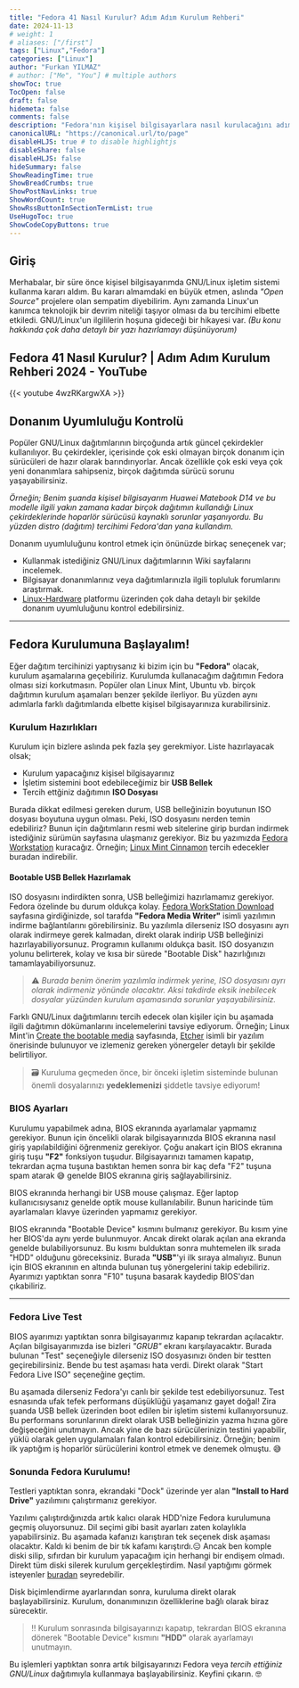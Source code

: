```yaml
---
title: "Fedora 41 Nasıl Kurulur? Adım Adım Kurulum Rehberi"
date: 2024-11-13
# weight: 1
# aliases: ["/first"]
tags: ["Linux","Fedora"]
categories: ["Linux"]
author: "Furkan YILMAZ"
# author: ["Me", "You"] # multiple authors
showToc: true
TocOpen: false
draft: false
hidemeta: false
comments: false
description: "Fedora'nın kişisel bilgisayarlara nasıl kurulacağını adım adım anlattığım rehber niteliğinde yazım."
canonicalURL: "https://canonical.url/to/page"
disableHLJS: true # to disable highlightjs
disableShare: false
disableHLJS: false
hideSummary: false
ShowReadingTime: true
ShowBreadCrumbs: true
ShowPostNavLinks: true
ShowWordCount: true
ShowRssButtonInSectionTermList: true
UseHugoToc: true
ShowCodeCopyButtons: true
---
```

## Giriş
Merhabalar, bir süre önce kişisel bilgisayarımda GNU/Linux işletim sistemi kullanma kararı aldım. Bu kararı almamdaki en büyük etmen, aslında _"Open Source"_ projelere olan sempatim diyebilirim. Aynı zamanda Linux'un kanımca teknolojik bir devrim niteliği taşıyor olması da bu tercihimi elbette etkiledi. GNU/Linux'un ilgililerin hoşuna gideceği bir hikayesi var. _(Bu konu hakkında çok daha detaylı bir yazı hazırlamayı düşünüyorum)_ 

## Fedora 41 Nasıl Kurulur? | Adım Adım Kurulum Rehberi 2024 - YouTube
{{< youtube 4wzRKargwXA >}}

## Donanım Uyumluluğu Kontrolü
Popüler GNU/Linux dağıtımlarının birçoğunda artık güncel çekirdekler kullanılıyor. Bu çekirdekler, içerisinde çok eski olmayan birçok donanım için sürücüleri de hazır olarak barındırıyorlar. Ancak özellikle çok eski veya çok yeni donanımlara sahipseniz, birçok dağıtımda sürücü sorunu yaşayabilirsiniz. 

_Örneğin; Benim şuanda kişisel bilgisayarım Huawei Matebook D14 ve bu modelle ilgili yakın zamana kadar birçok dağıtımın kullandığı Linux çekirdeklerinde hoparlör sürücüsü kaynaklı sorunlar yaşanıyordu. Bu yüzden distro (dağıtım) tercihimi Fedora'dan yana kullandım._

Donanım uyumluluğunu kontrol etmek için önünüzde birkaç seneçenek var; 
- Kullanmak istediğiniz GNU/Linux dağıtımlarının Wiki sayfalarını incelemek.
- Bilgisayar donanımlarınız veya dağıtımlarınızla ilgili topluluk forumlarını araştırmak.
- [Linux-Hardware](https://linux-hardware.org/) platformu üzerinden çok daha detaylı bir şekilde donanım uyumluluğunu kontrol edebilirsiniz. 
---
## Fedora Kurulumuna Başlayalım! 
Eğer dağıtım tercihinizi yaptıysanız ki bizim için bu **"Fedora"** olacak, kurulum aşamalarına geçebiliriz. Kurulumda kullanacağım dağıtımın Fedora olması sizi korkutmasın. Popüler olan Linux Mint, Ubuntu vb. birçok dağıtımın kurulum aşamaları benzer şekilde ilerliyor. Bu yüzden aynı adımlarla farklı dağıtımlarıda elbette kişisel bilgisayarınıza kurabilirsiniz. 
### Kurulum Hazırlıkları
Kurulum için bizlere aslında pek fazla şey gerekmiyor. Liste hazırlayacak olsak;
- Kurulum yapacağınız kişisel bilgisayarınız
- İşletim sistemini boot edebileceğimiz bir **USB Bellek**
- Tercih ettğiniz dağıtımın **ISO Dosyası**

Burada dikkat edilmesi gereken durum, USB belleğinizin boyutunun ISO dosyası boyutuna uygun olması. Peki, ISO dosyasını nerden temin edebiliriz? Bunun için dağıtımların resmi web sitelerine girip burdan indirmek istediğiniz sürümün sayfasına ulaşmanız gerekiyor. Biz bu yazımızda [Fedora Workstation](https://fedoraproject.org/workstation/download) kuracağız. Örneğin; [Linux Mint Cinnamon](https://www.linuxmint.com/edition.php?id=316) tercih edecekler buradan indirebilir.

#### Bootable USB Bellek Hazırlamak
ISO dosyasını indirdikten sonra, USB belleğimizi hazırlamamız gerekiyor. Fedora özelinde bu durum oldukça kolay. [Fedora WorkStation Download](https://fedoraproject.org/workstation/download) sayfasına girdiğinizde, sol tarafda **"Fedora Media Writer"** isimli yazılımın indirme bağlantılarını görebilirsiniz. Bu yazılımla dilerseniz ISO dosyasını ayrı olarak indirmeye gerek kalmadan, direkt olarak indirip USB belleğinizi hazırlayabiliyorsunuz. Programın kullanımı oldukça basit. ISO dosyanızın yolunu belirterek, kolay ve kısa bir sürede "Bootable Disk" hazırlığınızı tamamlayabiliyorsunuz. 
> ⚠️ _Burada benim önerim yazılımla indirmek yerine, ISO dosyasını ayrı olarak indirmeniz yönünde olacaktır. Aksi takdirde eksik inebilecek dosyalar yüzünden kurulum aşamasında sorunlar yaşayabilirsiniz._

Farklı GNU/Linux dağıtımlarını tercih edecek olan kişiler için bu aşamada ilgili dağıtımın dökümanlarını incelemelerini tavsiye ediyorum. Örneğin; Linux Mint'in [Create the bootable media](https://linuxmint-installation-guide.readthedocs.io/en/latest/burn.html) sayfasında, [Etcher](https://etcher.balena.io/) isimli bir yazılım önerisinde bulunuyor ve izlemeniz gereken yönergeler detaylı bir şekilde belirtiliyor. 

> 🗃️ Kuruluma geçmeden önce, bir önceki işletim sisteminde bulunan önemli dosyalarınızı **yedeklemenizi** şiddetle tavsiye ediyorum! 

### BIOS Ayarları
Kurulumu yapabilmek adına, BIOS ekranında ayarlamalar yapmamız gerekiyor. Bunun için öncelikli olarak bilgisayarınızda BIOS ekranına nasıl giriş yapılabildiğini öğrenmeniz gerekiyor. Çoğu anakart için BIOS ekranına giriş tuşu **"F2"** fonksiyon tuşudur. Bilgisayarınızı tamamen kapatıp, tekrardan açma tuşuna bastıktan hemen sonra bir kaç defa "F2" tuşuna spam atarak 😅 genelde BIOS ekranına giriş sağlayabilirsiniz. 

BIOS ekranında herhangi bir USB mouse çalışmaz. Eğer laptop kullanıcısıysanız genelde optik mouse kullanılabilir. Bunun haricinde tüm ayarlamaları klavye üzerinden yapmamız gerekiyor. 

BIOS ekranında "Bootable Device" kısmını bulmanız gerekiyor. Bu kısım yine her BIOS'da aynı yerde bulunmuyor. Ancak direkt olarak açılan ana ekranda genelde bulabiliyorsunuz. Bu kısmı bulduktan sonra muhtemelen ilk sırada "HDD" olduğunu göreceksiniz. Burada **"USB"**'yi ilk sıraya almalıyız. Bunun için BIOS ekranının en altında bulunan tuş yönergelerini takip edebiliriz. Ayarımızı yaptıktan sonra "F10" tuşuna basarak kaydedip BIOS'dan çıkabiliriz. 

---
### Fedora Live Test
BIOS ayarımızı yaptıktan sonra bilgisayarımız kapanıp tekrardan açılacaktır. Açılan bilgisayarımızda ise bizleri _"GRUB"_ ekranı karşılayacaktır. Burada bulunan "Test" seçeneğiyle dilerseniz ISO dosyasınızı önden bir testten geçirebilirsiniz. Bende bu test aşaması hata verdi. Direkt olarak "Start Fedora Live ISO" seçeneğine geçtim. 

Bu aşamada dilerseniz Fedora'yı canlı bir şekilde test edebiliyorsunuz. Test esnasında ufak tefek performans düşüklüğü yaşamanız gayet doğal! Zira şuanda USB bellek üzerinden boot edilen bir işletim sistemi kullanıyorsunuz. Bu performans sorunlarının direkt olarak USB belleğinizin yazma hızına göre değişeceğini unutmayın. Ancak yine de bazı sürücülerinizin testini yapabilir, yüklü olarak gelen uygulamaları falan kontrol edebilirsiniz. Örneğin; benim ilk yaptığım iş hoparlör sürücülerini kontrol etmek ve denemek olmuştu. 😅

### Sonunda Fedora Kurulumu! 
Testleri yaptıktan sonra, ekrandaki "Dock" üzerinde yer alan **"Install to Hard Drive"** yazılımını çalıştırmanız gerekiyor. 

Yazılımı çalıştırdığınızda artık kalıcı olarak HDD'nize Fedora kurulumuna geçmiş oluyorsunuz. Dil seçimi gibi basit ayarları zaten kolaylıkla yapabilirsiniz. Bu aşamada kafanızı karıştıran tek seçenek disk aşaması olacaktır. Kaldı ki benim de bir tık kafamı karıştırdı.😑 Ancak ben komple diski silip, sıfırdan bir kurulum yapacağım için herhangi bir endişem olmadı. Direkt tüm diski silerek kurulum gerçekleştirdim. Nasıl yaptığımı görmek isteyenler [buradan](https://youtu.be/4wzRKargwXA?si=4r1TVLz_Ukw_xvT3&t=995) seyredebilir. 

Disk biçimlendirme ayarlarından sonra, kuruluma direkt olarak başlayabilirsiniz. Kurulum, donanımınızın özelliklerine bağlı olarak biraz sürecektir. 

> ‼️ Kurulum sonrasında bilgisayarınızı kapatıp, tekrardan BIOS ekranına dönerek "Bootable Device" kısmını **"HDD"** olarak ayarlamayı unutmayın. 

Bu işlemleri yaptıktan sonra artık bilgisayarınızı Fedora veya _tercih ettiğiniz GNU/Linux_ dağıtımıyla kullanmaya başlayabilirsiniz. Keyfini çıkarın. 🤓



